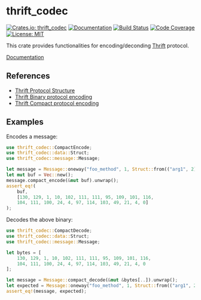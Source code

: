 thrift_codec
============

[![Crates.io: thrift_codec](http://meritbadge.herokuapp.com/thrift_codec)](https://crates.io/crates/thrift_codec)
[![Documentation](https://docs.rs/thrift_codec/badge.svg)](https://docs.rs/thrift_codec)
[![Build Status](https://travis-ci.org/sile/thrift_codec.svg?branch=master)](https://travis-ci.org/sile/thrift_codec)
[![Code Coverage](https://codecov.io/gh/sile/thrift_codec/branch/master/graph/badge.svg)](https://codecov.io/gh/sile/thrift_codec/branch/master)
[![License: MIT](https://img.shields.io/badge/license-MIT-blue.svg)](LICENSE)

This crate provides functionalities for encoding/deconding [Thrift][thrift] protocol.

[Documentation](https://docs.rs/thrift_codec)

References
----------

- [Thrift Protocol Structure][protocol-structure]
- [Thrift Binary protocol encoding][binary-encoding]
- [Thrift Compact protocol encoding][compact-encoding]

[thrift]: https://thrift.apache.org/
[protocol-structure]: https://github.com/apache/thrift/blob/master/doc/specs/thrift-protocol-spec.md
[binary-encoding]: https://github.com/apache/thrift/blob/master/doc/specs/thrift-binary-protocol.md
[compact-encoding]: https://github.com/apache/thrift/blob/master/doc/specs/thrift-compact-protocol.md

Examples
--------

Encodes a message:

```rust
use thrift_codec::CompactEncode;
use thrift_codec::data::Struct;
use thrift_codec::message::Message;

let message = Message::oneway("foo_method", 1, Struct::from(("arg1", 2)));
let mut buf = Vec::new();
message.compact_encode(&mut buf).unwrap();
assert_eq!(
    buf,
    [130, 129, 1, 10, 102, 111, 111, 95, 109, 101, 116,
    104, 111, 100, 24, 4, 97, 114, 103, 49, 21, 4, 0]
);
```

Decodes the above binary:

```rust
use thrift_codec::CompactDecode;
use thrift_codec::data::Struct;
use thrift_codec::message::Message;

let bytes = [
    130, 129, 1, 10, 102, 111, 111, 95, 109, 101, 116,
    104, 111, 100, 24, 4, 97, 114, 103, 49, 21, 4, 0
];

let message = Message::compact_decode(&mut &bytes[..]).unwrap();
let expected = Message::oneway("foo_method", 1, Struct::from(("arg1", 2)));
assert_eq!(message, expected);
```
